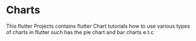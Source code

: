 # Charts

This flutter Projects contains flutter Chart tutorials
how to use various types of charts in flutter such has the pie chart and bar charts e.t.c
